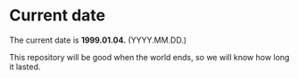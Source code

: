 # Current date

The current date is **1999.01.04.** (YYYY.MM.DD.)

This repository will be good when the world ends, so we will know how long it lasted.